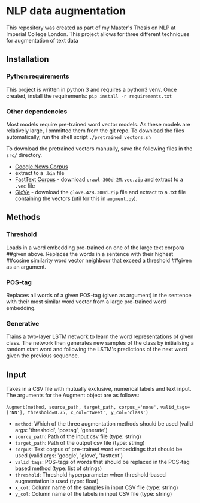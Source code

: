 # NLP data augmentation

This repository was created as part of my Master's Thesis on NLP at
Imperial College London. This project allows for three different
techniques for augmentation of text data

## Installation

### Python requirements
This project is written in python 3 and requires a python3 venv. Once
created, install the requirements: ```pip install -r
requirements.txt```

### Other dependencies

Most models require pre-trained word vector models. As these models
are relatively large, I ommitted them from the git repo. To download
the files automatically, run the shell script ```./pretrained_vectors.sh```


To download the pretrained vectors manually, save the following files
in the ```src/``` directory. 
- [Google News
Corpus](https://drive.google.com/file/d/0B7XkCwpI5KDYNlNUTTlSS21pQmM/edit)
- extract to a ```.bin``` file
- [FastText Corpus](https://fasttext.cc/docs/en/english-vectors.html) -
download ```crawl-300d-2M.vec.zip``` and extract to a ```.vec``` file
- [GloVe](https://nlp.stanford.edu/projects/glove/) - download the
```glove.42B.300d.zip``` file and extract to a .txt file containing
the vectors (util for this in ```augment.py```). 




## Methods
### Threshold
Loads in a word embedding pre-trained on one of the large text corpora
##given above. Replaces the words in a sentence with their highest
##cosine similarity word vector neighbour that exceed a threshold
##given as an argument.

### POS-tag
Replaces all words of a given POS-tag (given as argument) in the
sentence with their most similar word vector from a large pre-trained
word embedding.

### Generative
Trains a two-layer LSTM network to learn the word representations of
given class. The network then generates new samples of the class by
initialising a random start word and following the LSTM's predictions
of the next word given the previous sequence. 


## Input
Takes in a CSV file with mutually exclusive, numerical labels and text
input. The arguments for the Augment object are as follows:

```Augment(method, source_path, target_path, corpus_='none',```
```valid_tags=['NN'], threshold=0.75, x_col='tweet', y_col='class')```

- ```method```: Which of the three augmentation methods should be used
  (valid args: 'threshold', 'postag', 'generate')
- ```source_path```: Path of the input csv file (type: string)
- ```target_path```: Path of the output csv file (type: string)
- ```corpus```: Text corpus of pre-trained word embeddings that should
  be used (valid args: 'google', 'glove', 'fasttext')
- ```valid_tags```: POS-tags of words that should be replaced in the
  POS-tag based method (type: list of strings)
- ```threshold```: Threshold hyperparameter when threshold-based
  augmentation is used (type: float)
- ```x_col```: Column name of the samples in input CSV file (type: string)
- ```y_col```: Column name of the labels in input CSV file (type: string)




